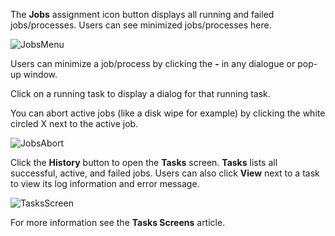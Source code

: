 ---
---

The **Jobs** <span class="material-icons">assignment</span> icon button displays all running and failed jobs/processes. Users can see minimized jobs/processes here.

![JobsMenu](/images/SCALE/JobsMenu.png "TrueNAS SCALE Task Manager")

Users can minimize a job/process by clicking the **-** in any dialogue or pop-up window.  

Click on a running task to display a dialog for that running task.

You can abort active jobs (like a disk wipe for example) by clicking the white circled X next to the active job.

![JobsAbort](/images/SCALE/JobsAbort.png "TrueNAS SCALE Task Manager")

Click the **History** button to open the **Tasks** screen. **Tasks** lists all successful, active, and failed jobs. Users can also click **View** next to a task to view its log information and error message.

![TasksScreen](/images/SCALE/TasksScreen.png "Tasks Screen")

For more information see the **Tasks Screens** article.
